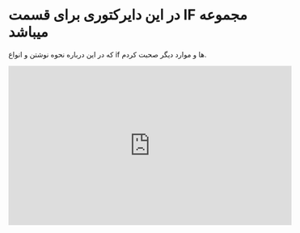 # در این دایرکتوری برای قسمت IF مجموعه میباشد
که در این درباره نحوه نوشتن و انواع if ها و موارد دیگر صحبت کردم.

<iframe width="560" height="315" src="https://www.youtube.com/embed/EufKipWhSG8" frameborder="0" allow="accelerometer; autoplay; encrypted-media; gyroscope; picture-in-picture" allowfullscreen></iframe>

